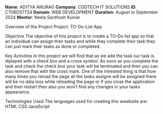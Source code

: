 
**Name**: ADITYA ANURAG 
**Company**: CODTECH IT SOLUTIONS 
**ID**: CT08DS7724 
**Domain**: WEB DEVELOPMENT 
**Duration**: August to September 2024
**Mentor**: Neela Santhosh Kumar


Overview of the Project
Project: TO-Do-List App

Objective
The objective of this project is to create a TO-Do list app so that an individual can assign their tasks and while they complete their task they can just mark their tasks as done or completed.

Key Activities
In this project we will find that as we add the task our task is diplayed with a check box and a cross symbol.
As soon as you complete the task and check the check box your task will be terminated and then you can also remove that with the cross mark.
One of the intrested thing is that how many times you reload the page all the tasks assigne will be assigned there will be no data loss while reloading the page or if you close the application and then restart then also you won't find any changes in your tasks appearance.

Technologies Used
The languages used for creating this wwebsite are:
HTML
CSS
JavaScript
